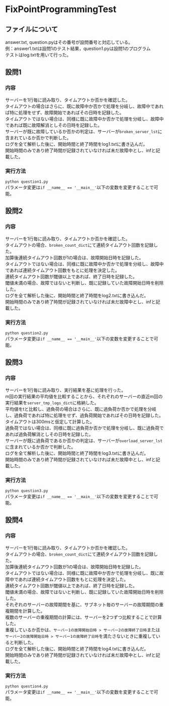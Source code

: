 # FixPointProgrammingTest
## ファイルについて
answer.txt, question.pyはその番号が設問番号と対応している。  
例：answer1.txtは設問1のテスト結果，question1.pyは設問1のプログラム  
テストはlog.txtを用いて行った。  

## 設問1
### 内容
サーバーを1行毎に読み取り、タイムアウトか否かを確認した。  
タイムアウトの場合はさらに、既に故障中か否かで処理を分岐し、故障中であれば特に処理をせず、故障開始であればその日時を記録した。  
タイムアウトではない場合は、同様に既に故障中か否かで処理を分岐し、故障中であれば既に故障解消としその日時を記録した。  
サーバーが既に故障しているか否かの判定は、サーバーが`broken_server_lst`に含まれているか否かで判断した。  
ログを全て解析した後に、開始時間と終了時間をlog1.txtに書き込んだ。  
開始時間のみであり終了時間が記録されていなければ未だ故障中とし、infと記載した。  
### 実行方法
`python question1.py`  
パラメータ変更は`if __name__ == '__main__'`以下の変数を変更することで可能。  

## 設問2
### 内容
サーバーを1行毎に読み取り、タイムアウトか否かを確認した。  
タイムアウトの場合、`broken_count_dict`にて連続タイムアウト回数を記録した。  
加算後連続タイムアウト回数が1の場合は、故障開始日時を記録した。  
タイムアウトではない場合は、同様に既に故障中か否かで処理を分岐し、故障中であれば連続タイムアウト回数をもとに処理を決定した。  
連続タイムアウト回数が閾値以上であれば、終了日時を記録した。  
閾値未満の場合、故障ではないと判断し、既に記録していた故障開始日時を削除した。  
ログを全て解析した後に、開始時間と終了時間をlog2.txtに書き込んだ。  
開始時間のみであり終了時間が記録されていなければ未だ故障中とし、infと記載した。  
### 実行方法
`python question2.py`  
パラメータ変更は`if __name__ == '__main__'`以下の変数を変更することで可能。  

## 設問3
### 内容
サーバーを1行毎に読み取り、実行結果を基に処理を行った。  
m回の実行結果の平均値を比較することから、それぞれのサーバーの直近m回の実行結果を`server_tmp_logs_dict`に格納した。  
平均値をtと比較し、過負荷の場合はさらに、既に過負荷か否かで処理を分岐し、過負荷であれば特に処理をせず、過負荷開始であればその日時を記録した。  
タイムアウトは300msと仮定して計算した。  
過負荷ではない場合は、同様に既に過負荷か否かで処理を分岐し、既に過負荷であれば過負荷解消としその日時を記録した。  
サーバーが既に過負荷であるか否かの判定は、サーバーが`overload_server_lst`に含まれているか否かで判断した。  
ログを全て解析した後に、開始時間と終了時間をlog3.txtに書き込んだ。  
開始時間のみであり終了時間が記録されていなければ未だ故障中とし、infと記載した。  
### 実行方法
`python question3.py`  
パラメータ変更は`if __name__ == '__main__'`以下の変数を変更することで可能。  

## 設問4
### 内容
サーバーを1行毎に読み取り、タイムアウトか否かを確認した。  
タイムアウトの場合、`broken_count_dict`にて連続タイムアウト回数を記録した。  
加算後連続タイムアウト回数が1の場合は、故障開始日時を記録した。  
タイムアウトではない場合は、同様に既に故障中か否かで処理を分岐し、既に故障中であれば連続タイムアウト回数をもとに処理を決定した。  
連続タイムアウト回数が閾値以上であれば、終了日時を記録した。  
閾値未満の場合、故障ではないと判断し、既に記録していた故障開始日時を削除した。  
それぞれのサーバーの故障期間を基に、サブネット毎のサーバーの故障期間の重複期間を計算した。  
複数のサーバーの重複期間の計算には、サーバーを2つずつ比較することで計算した。  
重複しているか否かは、`サーバー1の故障開始日時 > サーバー2の故障終了日時`または`サーバー2の故障開始日時 > サーバー1の故障終了日時`を満たさないときに重複していると判断した。  
ログを全て解析した後に、開始時間と終了時間をlog4.txtに書き込んだ。  
開始時間のみであり終了時間が記録されていなければ未だ故障中とし、infと記載した。  

### 実行方法
`python question4.py`  
パラメータ変更は`if __name__ == '__main__'`以下の変数を変更することで可能。  

